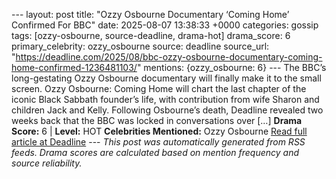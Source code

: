 --- layout: post title: "Ozzy Osbourne Documentary ‘Coming Home’ Confirmed For BBC" date: 2025-08-07 13:38:33 +0000 categories: gossip tags: [ozzy-osbourne, source-deadline, drama-hot] drama_score: 6 primary_celebrity: ozzy_osbourne source: deadline source_url: "https://deadline.com/2025/08/bbc-ozzy-osbourne-documentary-coming-home-confirmed-1236481103/" mentions: {ozzy_osbourne: 6} --- The BBC’s long-gestating Ozzy Osbourne documentary will finally make it to the small screen. Ozzy Osbourne: Coming Home will chart the last chapter of the iconic Black Sabbath founder’s life, with contribution from wife Sharon and children Jack and Kelly. Following Osbourne’s death, Deadline revealed two weeks back that the BBC was locked in conversations over […] **Drama Score:** 6 | **Level:** HOT **Celebrities Mentioned:** Ozzy Osbourne [Read full article at Deadline](https://deadline.com/2025/08/bbc-ozzy-osbourne-documentary-coming-home-confirmed-1236481103/) --- *This post was automatically generated from RSS feeds. Drama scores are calculated based on mention frequency and source reliability.*